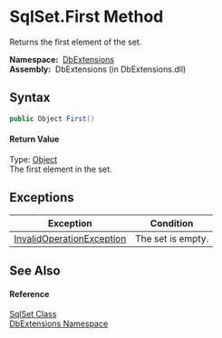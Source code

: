 SqlSet.First Method
===================
  Returns the first element of the set.

  **Namespace:**  [DbExtensions][1]  
  **Assembly:**  DbExtensions (in DbExtensions.dll)

Syntax
------

```csharp
public Object First()
```

#### Return Value
Type: [Object][2]  
The first element in the set.

Exceptions
----------

Exception                      | Condition         
------------------------------ | ----------------- 
[InvalidOperationException][3] | The set is empty. 


See Also
--------

#### Reference
[SqlSet Class][4]  
[DbExtensions Namespace][1]  

[1]: ../README.md
[2]: http://msdn.microsoft.com/en-us/library/e5kfa45b
[3]: http://msdn.microsoft.com/en-us/library/2asft85a
[4]: README.md